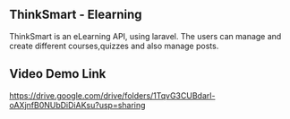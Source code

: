 ## ThinkSmart - Elearning
ThinkSmart is an eLearning API, using laravel. The users can manage and create different courses,quizzes and also manage posts.

## Video Demo Link
https://drive.google.com/drive/folders/1TqvG3CUBdarl-oAXjnfB0NUbDiDiAKsu?usp=sharing
